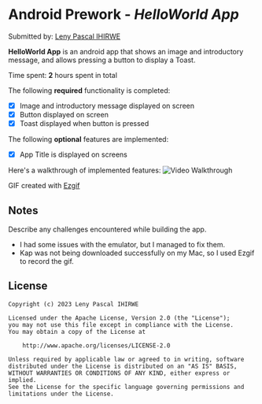 # Android Prework - *HelloWorld App*
Submitted by: [Leny Pascal IHIRWE](https://github.com/leny62)

**HelloWorld App** is an android app that shows an image and introductory message, and allows pressing a button to display a Toast.

Time spent: **2** hours spent in total

The following **required** functionality is completed:

* [x] Image and introductory message displayed on screen
* [x] Button displayed on screen
* [x] Toast displayed when button is pressed

The following **optional** features are implemented:

* [x] App Title is displayed on screens

Here's a walkthrough of implemented features:
<img src='https://res.cloudinary.com/devvsg4p1/image/upload/v1675629849/android_dev_gif_gyuvxl.gif' title='Video Walkthrough' width='' alt='Video Walkthrough' />

GIF created with [Ezgif](https://ezgif.com/)

## Notes

Describe any challenges encountered while building the app.
- I had some issues with the emulator, but I managed to fix them.
- Kap was not being downloaded successfully on my Mac, so I used Ezgif to record the gif.

## License

    Copyright (c) 2023 Leny Pascal IHIRWE

    Licensed under the Apache License, Version 2.0 (the "License");
    you may not use this file except in compliance with the License.
    You may obtain a copy of the License at

        http://www.apache.org/licenses/LICENSE-2.0

    Unless required by applicable law or agreed to in writing, software
    distributed under the License is distributed on an "AS IS" BASIS,
    WITHOUT WARRANTIES OR CONDITIONS OF ANY KIND, either express or implied.
    See the License for the specific language governing permissions and
    limitations under the License.
